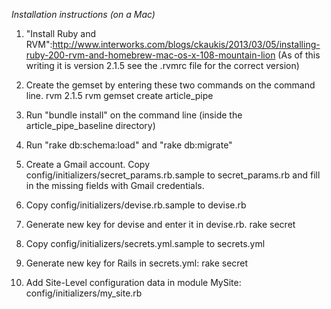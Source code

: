*Installation instructions (on a Mac)*

1. "Install Ruby and RVM":http://www.interworks.com/blogs/ckaukis/2013/03/05/installing-ruby-200-rvm-and-homebrew-mac-os-x-108-mountain-lion (As of this writing it is version 2.1.5 see the .rvmrc file for the correct version)

2. Create the gemset by entering these two commands on the command line. 
    rvm 2.1.5
    rvm gemset create article_pipe

3. Run "bundle install" on the command line (inside the article_pipe_baseline directory)

4. Run "rake db:schema:load" and "rake db:migrate"
   
5. Create a Gmail account. Copy config/initializers/secret_params.rb.sample to secret_params.rb and fill in the missing fields with Gmail credentials.
 
6. Copy config/initializers/devise.rb.sample to devise.rb

7. Generate new key for devise and enter it in devise.rb.
    rake secret   
8. Copy config/initializers/secrets.yml.sample to secrets.yml

9. Generate new key for Rails in secrets.yml: 
    rake secret

10. Add Site-Level configuration data in module MySite: config/initializers/my_site.rb
 
